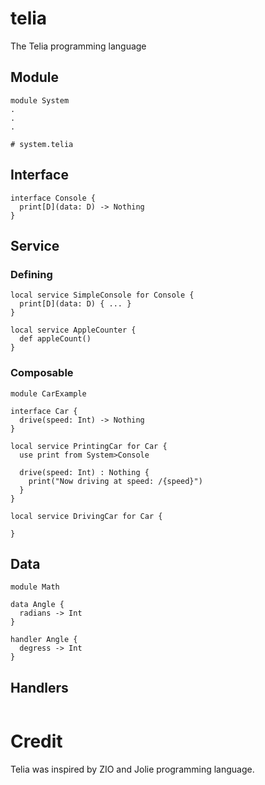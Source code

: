 # telia
The Telia programming language

## Module

```
module System
.
.
.

# system.telia
```


## Interface
```
interface Console {
  print[D](data: D) -> Nothing
}
```


## Service

### Defining
```
local service SimpleConsole for Console {
  print[D](data: D) { ... }
}

local service AppleCounter {
  def appleCount() 
}
```

### Composable
```
module CarExample

interface Car {
  drive(speed: Int) -> Nothing
}

local service PrintingCar for Car {
  use print from System>Console

  drive(speed: Int) : Nothing {
    print("Now driving at speed: /{speed}")
  }
}

local service DrivingCar for Car {
  
}
```


## Data
```
module Math

data Angle {
  radians -> Int
}

handler Angle {
  degress -> Int 
}

```

## Handlers
```

```

# Credit
Telia was inspired by ZIO and Jolie programming language.

